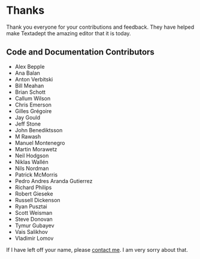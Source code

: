 # Thanks

Thank you everyone for your contributions and feedback. They have helped make
Textadept the amazing editor that it is today.

## Code and Documentation Contributors

* Alex Bepple
* Ana Balan
* Anton Verbitski
* Bill Meahan
* Brian Schott
* Callum Wilson
* Chris Emerson
* Gilles Grégoire
* Jay Gould
* Jeff Stone
* John Benediktsson
* M Rawash
* Manuel Montenegro
* Martin Morawetz
* Neil Hodgson
* Niklas Wallén
* Nils Nordman
* Patrick McMorris
* Pedro Andres Aranda Gutierrez
* Richard Philips
* Robert Gieseke
* Russell Dickenson
* Ryan Pusztai
* Scott Weisman
* Steve Donovan
* Tymur Gubayev
* Vais Salikhov
* Vladimir Lomov

If I have left off your name, please [contact me][]. I am very sorry about that.

[contact me]: README.html#Contact
